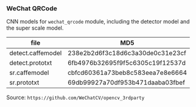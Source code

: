 ### WeChat QRCode

CNN models for `wechat_qrcode` module, including the detector model and the super scale model.

|file|MD5|
|----|----|
|detect.caffemodel|238e2b2d6f3c18d6c3a30de0c31e23cf|
|detect.prototxt|6fb4976b32695f9f5c6305c19f12537d|
|sr.caffemodel|cbfcd60361a73beb8c583eea7e8e6664|
|sr.prototxt|69db99927a70df953b471daaba03fbef|

Source: `https://github.com/WeChatCV/opencv_3rdparty`
